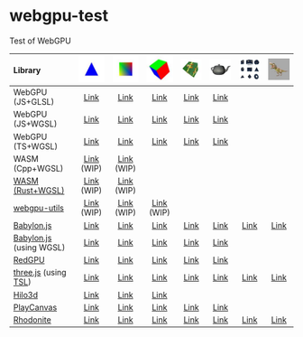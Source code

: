 # webgpu-test
Test of WebGPU

|Library                                                                                                                                                         |![](assets/screenshot/triangle.jpg)                                                          |![](assets/screenshot/square.jpg)                                                             |![](assets/screenshot/cube.jpg)                                                           |![](assets/screenshot/texture.jpg)                                                      |![](assets/screenshot/teapot.jpg)                                                       |![](assets/screenshot/primitive.jpg)                                                |![](assets/screenshot/complex.jpg)                                                  |
|:---------------------------------------------------------------------------------------------------------------------------------------------------------------|:-------------------------------------------------------------------------------------------:|:--------------------------------------------------------------------------------------------:|:----------------------------------------------------------------------------------------:|:--------------------------------------------------------------------------------------:|:---------------------------------------------------------------------------------------:|:----------------------------------------------------------------------------------:|:----------------------------------------------------------------------------------:|
|WebGPU (JS+GLSL)                                                                                                                                                |[Link](https://cx20.github.io/webgpu-test/examples/webgpu_glsl/triangle/index.html)          |[Link](https://cx20.github.io/webgpu-test/examples/webgpu_glsl/square/index.html)             |[Link](https://cx20.github.io/webgpu-test/examples/webgpu_glsl/cube/index.html)           |[Link](https://cx20.github.io/webgpu-test/examples/webgpu_glsl/texture/index.html)      |[Link](https://cx20.github.io/webgpu-test/examples/webgpu_glsl/teapot/index.html)        |                                                                                    |                                                                                    |
|WebGPU (JS+WGSL)                                                                                                                                                |[Link](https://cx20.github.io/webgpu-test/examples/webgpu_wgsl/triangle/index.html)          |[Link](https://cx20.github.io/webgpu-test/examples/webgpu_wgsl/square/index.html)             |[Link](https://cx20.github.io/webgpu-test/examples/webgpu_wgsl/cube/index.html)           |[Link](https://cx20.github.io/webgpu-test/examples/webgpu_wgsl/texture/index.html)      |[Link](https://cx20.github.io/webgpu-test/examples/webgpu_wgsl/teapot/index.html)        |                                                                                    |                                                                                    |
|WebGPU (TS+WGSL)                                                                                                                                                |[Link](https://cx20.github.io/webgpu-test/examples/typescript/triangle/index.html)           |[Link](https://cx20.github.io/webgpu-test/examples/typescript/square/index.html)              |[Link](https://cx20.github.io/webgpu-test/examples/typescript/cube/index.html)            |[Link](https://cx20.github.io/webgpu-test/examples/typescript/texture/index.html)       |[Link](https://cx20.github.io/webgpu-test/examples/typescript/teapot/index.html)         |                                                                                    |                                                                                    |
|WASM (Cpp+WGSL)                                                                                                                                                 |[Link](https://cx20.github.io/webgpu-test/examples/wasm_cpp/triangle/index.html)  (WIP)      |[Link](https://cx20.github.io/webgpu-test/examples/wasm_cpp/square/index.html)  (WIP)         |                                                                                          |                                                                                        |                                                                                         |                                                                                    |                                                                                    |
|[WASM (Rust+WGSL)](https://github.com/gfx-rs/wgpu/tree/trunk/wgpu)                                                                                              |[Link](https://cx20.github.io/webgpu-test/examples/rust/triangle/index.html) (WIP)           |[Link](https://cx20.github.io/webgpu-test/examples/rust/square/index.html) (WIP)              |                                                                                          |                                                                                        |                                                                                         |                                                                                    |                                                                                    |
|[webgpu-utils](https://github.com/greggman/webgpu-utils)                                                                                                        |[Link](https://cx20.github.io/webgpu-test/examples/webgpu-utils/triangle/index.html) (WIP)   |[Link](https://cx20.github.io/webgpu-test/examples/webgpu-utils/square/index.html) (WIP)      |[Link](https://cx20.github.io/webgpu-test/examples/webgpu-utils/cube/index.html) (WIP)    |                                                                                        |                                                                                         |                                                                                    |                                                                                    |
|[Babylon.js](https://doc.babylonjs.com/setup/support/webGPU)                                                                                                    |[Link](https://cx20.github.io/webgpu-test/examples/babylonjs/triangle/index.html)            |[Link](https://cx20.github.io/webgpu-test/examples/babylonjs/square/index.html)               |[Link](https://cx20.github.io/webgpu-test/examples/babylonjs/cube/index.html)             |[Link](https://cx20.github.io/webgpu-test/examples/babylonjs/texture/index.html)        |[Link](https://cx20.github.io/webgpu-test/examples/babylonjs/teapot/index.html)          |[Link](https://cx20.github.io/webgpu-test/examples/babylonjs/primitive/index.html)  |[Link](https://cx20.github.io/webgpu-test/examples/babylonjs/complex/index.html)    |
|[Babylon.js](https://doc.babylonjs.com/setup/support/webGPU) (using WGSL)                                                                                       |[Link](https://cx20.github.io/webgpu-test/examples/babylonjs_wgsl/triangle/index.html)       |[Link](https://cx20.github.io/webgpu-test/examples/babylonjs_wgsl/square/index.html)          |[Link](https://cx20.github.io/webgpu-test/examples/babylonjs_wgsl/cube/index.html)        |[Link](https://cx20.github.io/webgpu-test/examples/babylonjs_wgsl/texture/index.html)   |[Link](https://cx20.github.io/webgpu-test/examples/babylonjs_wgsl/teapot/index.html)     |                                                                                    |                                                                                    |
|[RedGPU](https://github.com/redcamel/RedGPU)                                                                                                                    |[Link](https://cx20.github.io/webgpu-test/examples/redgpu/triangle/index.html)               |[Link](https://cx20.github.io/webgpu-test/examples/redgpu/square/index.html)                  |[Link](https://cx20.github.io/webgpu-test/examples/redgpu/cube/index.html)                |[Link](https://cx20.github.io/webgpu-test/examples/redgpu/texture/index.html)           |[Link](https://cx20.github.io/webgpu-test/examples/redgpu/teapot/index.html)             |                                                                                    |                                                                                    |
|[three.js](https://github.com/mrdoob/three.js/) (using [TSL](https://github.com/mrdoob/three.js/wiki/Three.js-Shading-Language))                                |[Link](https://cx20.github.io/webgpu-test/examples/threejs/triangle/index.html)              |[Link](https://cx20.github.io/webgpu-test/examples/threejs/square/index.html)                 |[Link](https://cx20.github.io/webgpu-test/examples/threejs/cube/index.html)               |[Link](https://cx20.github.io/webgpu-test/examples/threejs/texture/index.html)          |[Link](https://cx20.github.io/webgpu-test/examples/threejs/teapot/index.html)            |[Link](https://cx20.github.io/webgpu-test/examples/threejs/primitive/index.html)    |[Link](https://cx20.github.io/webgpu-test/examples/threejs/complex/index.html)      |
|[Hilo3d](https://github.com/06wj/WebGPU-Playground)                                                                                                             |[Link](https://cx20.github.io/webgpu-test/examples/hilo3d/triangle/index.html)               |[Link](https://cx20.github.io/webgpu-test/examples/hilo3d/square/index.html)                  |[Link](https://cx20.github.io/webgpu-test/examples/hilo3d/cube/index.html)                |                                                                                        |                                                                                         |                                                                                    |                                                                                    |
|[PlayCanvas](https://github.com/playcanvas/engine/tree/main/src/platform/graphics/webgpu)                                                                       |[Link](https://cx20.github.io/webgpu-test/examples/playcanvas/triangle/index.html)           |[Link](https://cx20.github.io/webgpu-test/examples/playcanvas/square/index.html)              |[Link](https://cx20.github.io/webgpu-test/examples/playcanvas/cube/index.html)            |[Link](https://cx20.github.io/webgpu-test/examples/playcanvas/texture/index.html)       |[Link](https://cx20.github.io/webgpu-test/examples/playcanvas/teapot/index.html)         |                                                                                    |                                                                                    |
|[Rhodonite](https://github.com/actnwit/RhodoniteTS)                                                                                                             |[Link](https://cx20.github.io/webgpu-test/examples/rhodonite/triangle/index.html)            |[Link](https://cx20.github.io/webgpu-test/examples/rhodonite/square/index.html)               |[Link](https://cx20.github.io/webgpu-test/examples/rhodonite/cube/index.html)             |[Link](https://cx20.github.io/webgpu-test/examples/rhodonite/texture/index.html)        |[Link](https://cx20.github.io/webgpu-test/examples/rhodonite/teapot/index.html)          |[Link](https://cx20.github.io/webgpu-test/examples/rhodonite/primitive/index.html)  |[Link](https://cx20.github.io/webgpu-test/examples/rhodonite/complex/index.html)    |
